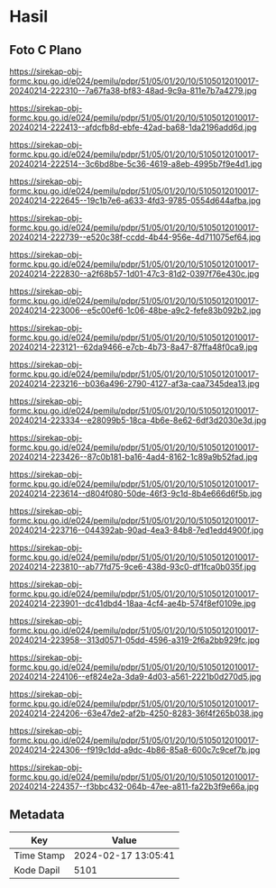 # Hasil

## Foto C Plano

https://sirekap-obj-formc.kpu.go.id/e024/pemilu/pdpr/51/05/01/20/10/5105012010017-20240214-222310--7a67fa38-bf83-48ad-9c9a-811e7b7a4279.jpg

https://sirekap-obj-formc.kpu.go.id/e024/pemilu/pdpr/51/05/01/20/10/5105012010017-20240214-222413--afdcfb8d-ebfe-42ad-ba68-1da2196add6d.jpg

https://sirekap-obj-formc.kpu.go.id/e024/pemilu/pdpr/51/05/01/20/10/5105012010017-20240214-222514--3c6bd8be-5c36-4619-a8eb-4995b7f9e4d1.jpg

https://sirekap-obj-formc.kpu.go.id/e024/pemilu/pdpr/51/05/01/20/10/5105012010017-20240214-222645--19c1b7e6-a633-4fd3-9785-0554d644afba.jpg

https://sirekap-obj-formc.kpu.go.id/e024/pemilu/pdpr/51/05/01/20/10/5105012010017-20240214-222739--e520c38f-ccdd-4b44-956e-4d711075ef64.jpg

https://sirekap-obj-formc.kpu.go.id/e024/pemilu/pdpr/51/05/01/20/10/5105012010017-20240214-222830--a2f68b57-1d01-47c3-81d2-0397f76e430c.jpg

https://sirekap-obj-formc.kpu.go.id/e024/pemilu/pdpr/51/05/01/20/10/5105012010017-20240214-223006--e5c00ef6-1c06-48be-a9c2-fefe83b092b2.jpg

https://sirekap-obj-formc.kpu.go.id/e024/pemilu/pdpr/51/05/01/20/10/5105012010017-20240214-223121--62da9466-e7cb-4b73-8a47-87ffa48f0ca9.jpg

https://sirekap-obj-formc.kpu.go.id/e024/pemilu/pdpr/51/05/01/20/10/5105012010017-20240214-223216--b036a496-2790-4127-af3a-caa7345dea13.jpg

https://sirekap-obj-formc.kpu.go.id/e024/pemilu/pdpr/51/05/01/20/10/5105012010017-20240214-223334--e28099b5-18ca-4b6e-8e62-6df3d2030e3d.jpg

https://sirekap-obj-formc.kpu.go.id/e024/pemilu/pdpr/51/05/01/20/10/5105012010017-20240214-223426--87c0b181-ba16-4ad4-8162-1c89a9b52fad.jpg

https://sirekap-obj-formc.kpu.go.id/e024/pemilu/pdpr/51/05/01/20/10/5105012010017-20240214-223614--d804f080-50de-46f3-9c1d-8b4e666d6f5b.jpg

https://sirekap-obj-formc.kpu.go.id/e024/pemilu/pdpr/51/05/01/20/10/5105012010017-20240214-223716--044392ab-90ad-4ea3-84b8-7ed1edd4900f.jpg

https://sirekap-obj-formc.kpu.go.id/e024/pemilu/pdpr/51/05/01/20/10/5105012010017-20240214-223810--ab77fd75-9ce6-438d-93c0-df1fca0b035f.jpg

https://sirekap-obj-formc.kpu.go.id/e024/pemilu/pdpr/51/05/01/20/10/5105012010017-20240214-223901--dc41dbd4-18aa-4cf4-ae4b-574f8ef0109e.jpg

https://sirekap-obj-formc.kpu.go.id/e024/pemilu/pdpr/51/05/01/20/10/5105012010017-20240214-223958--313d0571-05dd-4596-a319-2f6a2bb929fc.jpg

https://sirekap-obj-formc.kpu.go.id/e024/pemilu/pdpr/51/05/01/20/10/5105012010017-20240214-224106--ef824e2a-3da9-4d03-a561-2221b0d270d5.jpg

https://sirekap-obj-formc.kpu.go.id/e024/pemilu/pdpr/51/05/01/20/10/5105012010017-20240214-224206--63e47de2-af2b-4250-8283-36f4f265b038.jpg

https://sirekap-obj-formc.kpu.go.id/e024/pemilu/pdpr/51/05/01/20/10/5105012010017-20240214-224306--f919c1dd-a9dc-4b86-85a8-600c7c9cef7b.jpg

https://sirekap-obj-formc.kpu.go.id/e024/pemilu/pdpr/51/05/01/20/10/5105012010017-20240214-224357--f3bbc432-064b-47ee-a811-fa22b3f9e66a.jpg


## Metadata

| Key        | Value               |
| ---------- | ------------------- |
| Time Stamp | 2024-02-17 13:05:41 |
| Kode Dapil | 5101                |



